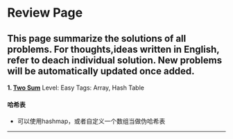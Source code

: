# Review Page

This page summarize the solutions of all problems. For thoughts,ideas written in English, refer to deach individual solution. 
New problems will be automatically updated once added.
--------------------------------------------
**1. [Two Sum](https://github.com/lanrengufeng/LeetCodeEx/blob/master/src/leetcode/TwoSum.java)**      Level: Easy      Tags: Array, Hash Table
      

#### 哈希表
- 可以使用hashmap，或者自定义一个数组当做伪哈希表



---
